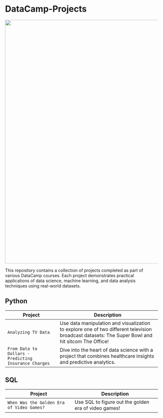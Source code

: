 # DataCamp-Projects

<p align= "center">
<img src= "https://cdn.freelogovectors.net/wp-content/uploads/2022/11/datacamp-logo-freelogovectors.net_.png", width = "800"
</p>

This repository contains a collection of projects completed as part of various DataCamp courses. Each project demonstrates practical applications of data science, machine learning, and data analysis techniques using real-world datasets.

## Python
| Project  | Description
| --- | --- |
|`Analyzing TV Data` | Use data manipulation and visualization to explore one of two different television broadcast datasets: The Super Bowl and hit sitcom The Office! |
|`From Data to Dollars - Predicting Insurance Charges` | Dive into the heart of data science with a project that combines healthcare insights and predictive analytics. |


## SQL
| Project  | Description
| --- | --- |
|`When Was the Golden Era of Video Games?` | Use SQL to figure out the golden era of video games! |
